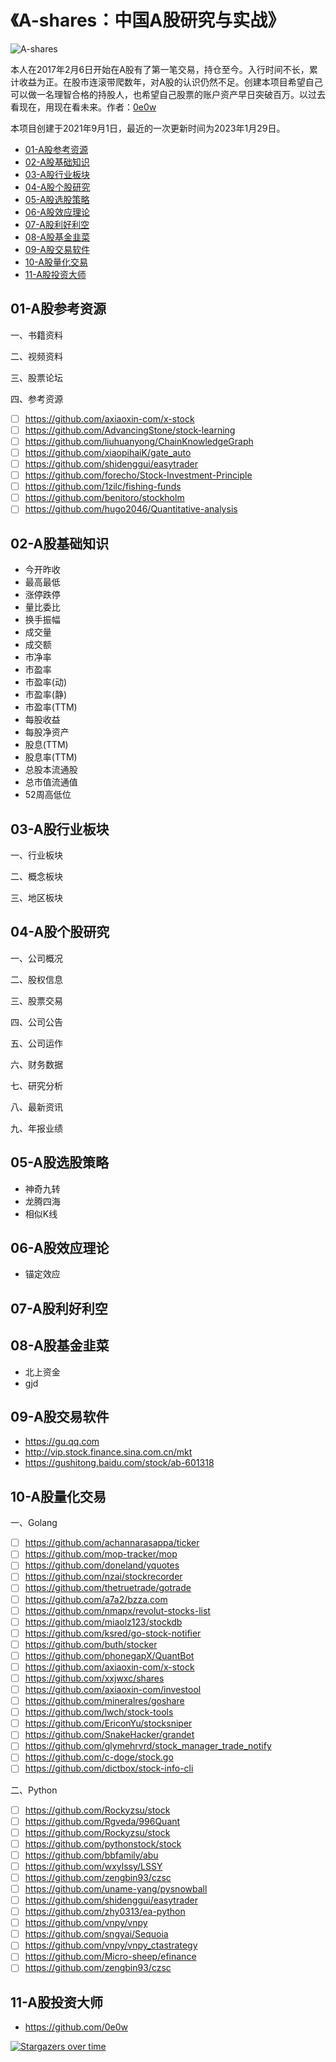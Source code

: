# 《A-shares：中国A股研究与实战》

![A-shares](https://socialify.git.ci/A-shares/A-shares/image?description=1&font=Inter&forks=1&issues=1&name=1&owner=0&pattern=Floating%20Cogs&pulls=1&stargazers=1&theme=Light)

本人在2017年2月6日开始在A股有了第一笔交易，持仓至今。入行时间不长，累计收益为正。在股市连滚带爬数年，对A股的认识仍然不足。创建本项目希望自己可以做一名理智合格的持股人，也希望自己股票的账户资产早日突破百万。以过去看现在，用现在看未来。作者：[0e0w](https://github.com/0e0w)

本项目创建于2021年9月1日，最近的一次更新时间为2023年1月29日。

- [01-A股参考资源](https://github.com/A-shares/A-shares#01-a%E8%82%A1%E5%8F%82%E8%80%83%E8%B5%84%E6%BA%90)
- [02-A股基础知识](https://github.com/A-shares/A-shares#02-a%E8%82%A1%E5%9F%BA%E7%A1%80%E7%9F%A5%E8%AF%86)
- [03-A股行业板块](https://github.com/A-shares/A-shares#03-a%E8%82%A1%E8%A1%8C%E4%B8%9A%E6%9D%BF%E5%9D%97)
- [04-A股个股研究](https://github.com/A-shares/A-shares#04-a%E8%82%A1%E4%B8%AA%E8%82%A1%E7%A0%94%E7%A9%B6)
- [05-A股选股策略](https://github.com/A-shares/A-shares#05-a%E8%82%A1%E9%80%89%E8%82%A1%E7%AD%96%E7%95%A5)
- [06-A股效应理论](https://github.com/A-shares/A-shares#06-a%E8%82%A1%E6%95%88%E5%BA%94%E7%90%86%E8%AE%BA)
- [07-A股利好利空](https://github.com/A-shares/A-shares#07-a%E8%82%A1%E5%88%A9%E5%A5%BD%E5%88%A9%E7%A9%BA)
- [08-A股基金韭菜](https://github.com/A-shares/A-shares#08-a%E8%82%A1%E5%9F%BA%E9%87%91%E9%9F%AD%E8%8F%9C)
- [09-A股交易软件](https://github.com/A-shares/A-shares#09-a%E8%82%A1%E4%BA%A4%E6%98%93%E8%BD%AF%E4%BB%B6)
- [10-A股量化交易](https://github.com/A-shares/A-shares#10-a%E8%82%A1%E9%87%8F%E5%8C%96%E4%BA%A4%E6%98%93)
- [11-A股投资大师](https://github.com/A-shares/A-shares#11-a%E8%82%A1%E6%8A%95%E8%B5%84%E5%A4%A7%E5%B8%88)

## 01-A股参考资源

一、书籍资料

二、视频资料

三、股票论坛

四、参考资源
- [ ] https://github.com/axiaoxin-com/x-stock
- [ ] https://github.com/AdvancingStone/stock-learning
- [ ] https://github.com/liuhuanyong/ChainKnowledgeGraph
- [ ] https://github.com/xiaopihaiK/gate_auto
- [ ] https://github.com/shidenggui/easytrader
- [ ] https://github.com/forecho/Stock-Investment-Principle
- [ ] https://github.com/1zilc/fishing-funds
- [ ] https://github.com/benitoro/stockholm
- [ ] https://github.com/hugo2046/Quantitative-analysis

## 02-A股基础知识

- 今开昨收
- 最高最低
- 涨停跌停
- 量比委比
- 换手振幅
- 成交量
- 成交额
- 市净率
- 市盈率
- 市盈率(动)
- 市盈率(静)
- 市盈率(TTM)
- 每股收益
- 每股净资产
- 股息(TTM)
- 股息率(TTM)
- 总股本流通股
- 总市值流通值
- 52周高低位

## 03-A股行业板块

一、行业板块

二、概念板块

三、地区板块

## 04-A股个股研究

一、公司概况

二、股权信息

三、股票交易

四、公司公告

五、公司运作

六、财务数据

七、研究分析

八、最新资讯

九、年报业绩

## 05-A股选股策略

- 神奇九转
- 龙腾四海
- 相似K线

## 06-A股效应理论

- 锚定效应

## 07-A股利好利空

## 08-A股基金韭菜

- 北上资金
- gjd

## 09-A股交易软件

- https://gu.qq.com
- http://vip.stock.finance.sina.com.cn/mkt
- https://gushitong.baidu.com/stock/ab-601318

## 10-A股量化交易

一、Golang
- [ ] https://github.com/achannarasappa/ticker
- [ ] https://github.com/mop-tracker/mop
- [ ] https://github.com/doneland/yquotes
- [ ] https://github.com/nzai/stockrecorder
- [ ] https://github.com/thetruetrade/gotrade
- [ ] https://github.com/a7a2/bzza.com
- [ ] https://github.com/nmapx/revolut-stocks-list
- [ ] https://github.com/miaolz123/stockdb
- [ ] https://github.com/ksred/go-stock-notifier
- [ ] https://github.com/buth/stocker
- [ ] https://github.com/phonegapX/QuantBot
- [ ] https://github.com/axiaoxin-com/x-stock
- [ ] https://github.com/xxjwxc/shares
- [ ] https://github.com/axiaoxin-com/investool
- [ ] https://github.com/mineralres/goshare
- [ ] https://github.com/lwch/stock-tools
- [ ] https://github.com/EriconYu/stocksniper
- [ ] https://github.com/SnakeHacker/grandet
- [ ] https://github.com/glymehrvrd/stock_manager_trade_notify
- [ ] https://github.com/c-doge/stock.go
- [ ] https://github.com/dictbox/stock-info-cli

二、Python
- [ ] https://github.com/Rockyzsu/stock
- [ ] https://github.com/Rgveda/996Quant
- [ ] https://github.com/Rockyzsu/stock
- [ ] https://github.com/pythonstock/stock
- [ ] https://github.com/bbfamily/abu
- [ ] https://github.com/wxylssy/LSSY
- [ ] https://github.com/zengbin93/czsc
- [ ] https://github.com/uname-yang/pysnowball
- [ ] https://github.com/shidenggui/easytrader
- [ ] https://github.com/zhy0313/ea-python
- [ ] https://github.com/vnpy/vnpy
- [ ] https://github.com/sngyai/Sequoia
- [ ] https://github.com/vnpy/vnpy_ctastrategy
- [ ] https://github.com/Micro-sheep/efinance
- [ ] https://github.com/zengbin93/czsc

## 11-A股投资大师

- https://github.com/0e0w

[![Stargazers over time](https://starchart.cc//a-shares/a-shares.svg)](https://starchart.cc/a-shares/a-shares)